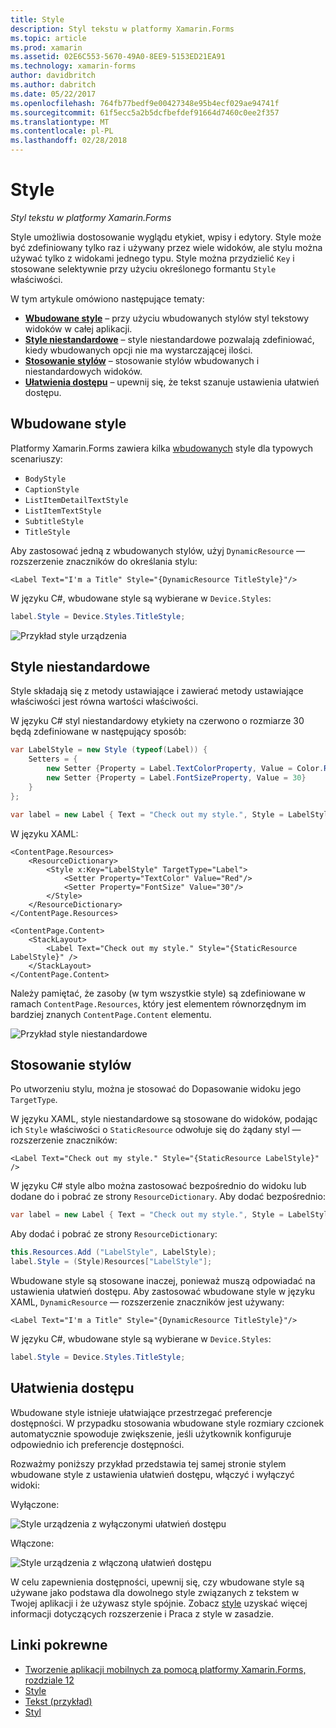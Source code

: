 ```yaml
---
title: Style
description: Styl tekstu w platformy Xamarin.Forms
ms.topic: article
ms.prod: xamarin
ms.assetid: 02E6C553-5670-49A0-8EE9-5153ED21EA91
ms.technology: xamarin-forms
author: davidbritch
ms.author: dabritch
ms.date: 05/22/2017
ms.openlocfilehash: 764fb77bedf9e00427348e95b4ecf029ae94741f
ms.sourcegitcommit: 61f5ecc5a2b5dcfbefdef91664d7460c0ee2f357
ms.translationtype: MT
ms.contentlocale: pl-PL
ms.lasthandoff: 02/28/2018
---
```

# <a name="styles"></a>Style

_Styl tekstu w platformy Xamarin.Forms_


Style umożliwia dostosowanie wyglądu etykiet, wpisy i edytory. Style może być zdefiniowany tylko raz i używany przez wiele widoków, ale stylu można używać tylko z widokami jednego typu.
Style można przydzielić `Key` i stosowane selektywnie przy użyciu określonego formantu `Style` właściwości.

W tym artykule omówiono następujące tematy:

- **[Wbudowane style](#Built-In_Styles)**  &ndash; przy użyciu wbudowanych stylów styl tekstowy widoków w całej aplikacji.
- **[Style niestandardowe](#Custom_Styles)**  &ndash; style niestandardowe pozwalają zdefiniować, kiedy wbudowanych opcji nie ma wystarczającej ilości.
- **[Stosowanie stylów](#Applying_Styles)**  &ndash; stosowanie stylów wbudowanych i niestandardowych widoków.
- **[Ułatwienia dostępu](#Accessibility)**  &ndash; upewnij się, że tekst szanuje ustawienia ułatwień dostępu.

<a name="Built-In_Styles" />

## <a name="built-in-styles"></a>Wbudowane style

Platformy Xamarin.Forms zawiera kilka [wbudowanych](http://developer.xamarin.com/api/type/Xamarin.Forms.Device+Styles/) style dla typowych scenariuszy:

- `BodyStyle`
- `CaptionStyle`
- `ListItemDetailTextStyle`
- `ListItemTextStyle`
- `SubtitleStyle`
- `TitleStyle`

Aby zastosować jedną z wbudowanych stylów, użyj `DynamicResource` — rozszerzenie znaczników do określania stylu:

```xaml
<Label Text="I'm a Title" Style="{DynamicResource TitleStyle}"/>
```

W języku C#, wbudowane style są wybierane w `Device.Styles`:

```csharp
label.Style = Device.Styles.TitleStyle;
```

![](styles-images/builtinstyles.png "Przykład style urządzenia")

<a name="Custom_Styles" />

## <a name="custom-styles"></a>Style niestandardowe

Style składają się z metody ustawiające i zawierać metody ustawiające właściwości jest równa wartości właściwości.

W języku C# styl niestandardowy etykiety na czerwono o rozmiarze 30 będą zdefiniowane w następujący sposób:

```csharp
var LabelStyle = new Style (typeof(Label)) {
    Setters = {
        new Setter {Property = Label.TextColorProperty, Value = Color.Red},
        new Setter {Property = Label.FontSizeProperty, Value = 30}
    }
};

var label = new Label { Text = "Check out my style.", Style = LabelStyle };
```

W języku XAML:

```xaml
<ContentPage.Resources>
    <ResourceDictionary>
        <Style x:Key="LabelStyle" TargetType="Label">
            <Setter Property="TextColor" Value="Red"/>
            <Setter Property="FontSize" Value="30"/>
        </Style>
    </ResourceDictionary>
</ContentPage.Resources>

<ContentPage.Content>
    <StackLayout>
        <Label Text="Check out my style." Style="{StaticResource LabelStyle}" />
    </StackLayout>
</ContentPage.Content>
```

Należy pamiętać, że zasoby (w tym wszystkie style) są zdefiniowane w ramach `ContentPage.Resources`, który jest elementem równorzędnym im bardziej znanych `ContentPage.Content` elementu.

![](styles-images/customstyle.png "Przykład style niestandardowe")

<a name="Applying_Styles" />

## <a name="applying-styles"></a>Stosowanie stylów

Po utworzeniu stylu, można je stosować do Dopasowanie widoku jego `TargetType`.

W języku XAML, style niestandardowe są stosowane do widoków, podając ich `Style` właściwości o `StaticResource` odwołuje się do żądany styl — rozszerzenie znaczników:

```xaml
<Label Text="Check out my style." Style="{StaticResource LabelStyle}" />
```

W języku C# style albo można zastosować bezpośrednio do widoku lub dodane do i pobrać ze strony `ResourceDictionary`. Aby dodać bezpośrednio:

```csharp
var label = new Label { Text = "Check out my style.", Style = LabelStyle };
```

Aby dodać i pobrać ze strony `ResourceDictionary`:

```csharp
this.Resources.Add ("LabelStyle", LabelStyle);
label.Style = (Style)Resources["LabelStyle"];
```

Wbudowane style są stosowane inaczej, ponieważ muszą odpowiadać na ustawienia ułatwień dostępu. Aby zastosować wbudowane style w języku XAML, `DynamicResource` — rozszerzenie znaczników jest używany:

```xaml
<Label Text="I'm a Title" Style="{DynamicResource TitleStyle}"/>
```

W języku C#, wbudowane style są wybierane w `Device.Styles`:

```csharp
label.Style = Device.Styles.TitleStyle;
```

## <a name="accessibility"></a>Ułatwienia dostępu

Wbudowane style istnieje ułatwiające przestrzegać preferencje dostępności. W przypadku stosowania wbudowane style rozmiary czcionek automatycznie spowoduje zwiększenie, jeśli użytkownik konfiguruje odpowiednio ich preferencje dostępności.

Rozważmy poniższy przykład przedstawia tej samej stronie stylem wbudowane style z ustawienia ułatwień dostępu, włączyć i wyłączyć widoki:

Wyłączone:

![](styles-images/pre-access.png "Style urządzenia z wyłączonymi ułatwień dostępu")

Włączone:

![](styles-images/post-access.png "Style urządzenia z włączoną ułatwień dostępu")

W celu zapewnienia dostępności, upewnij się, czy wbudowane style są używane jako podstawa dla dowolnego style związanych z tekstem w Twojej aplikacji i że używasz style spójnie. Zobacz [style](~/xamarin-forms/user-interface/styles/index.md) uzyskać więcej informacji dotyczących rozszerzenie i Praca z style w zasadzie.


## <a name="related-links"></a>Linki pokrewne

- [Tworzenie aplikacji mobilnych za pomocą platformy Xamarin.Forms, rozdziale 12](https://developer.xamarin.com/r/xamarin-forms/book/chapter12.pdf)
- [Style](~/xamarin-forms/user-interface/styles/index.md)
- [Tekst (przykład)](https://developer.xamarin.com/samples/xamarin-forms/UserInterface/Text)
- [Styl](http://developer.xamarin.comhttps://developer.xamarin.com/api/type/Xamarin.Forms.Style/)

